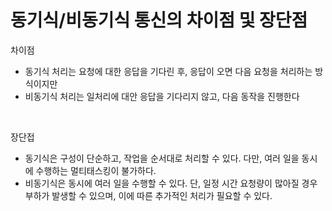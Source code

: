 # 동기식/비동기식 통신의 차이점 및 장단점

차이점

- 동기식 처리는 요청에 대한 응답을 기다린 후, 응답이 오면 다음 요청을 처리하는 방식이지만
- 비동기식 처리는 일처리에 대안 응답을 기다리지 않고, 다음 동작을 진행한다

<br />

장단접

- 동기식은 구성이 단순하고, 작업을 순서대로 처리할 수 있다. 다만, 여러 일을 동시에 수행하는 멀티태스킹이 불가하다.
- 비동기식은 동시에 여러 일을 수행할 수 있다. 단, 일정 시간 요청량이 많아질 경우 부하가 발생할 수 있으며, 이에 따른 추가적인 처리가 필요할 수 있다.
